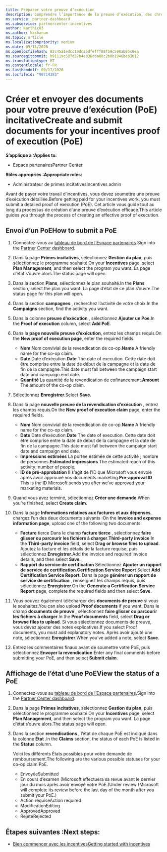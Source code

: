 ```yaml
---
title: Préparer votre preuve d’exécution
description: Comprendre l’importance de la preuve d’exécution, des chronologies, de l’affichage de l’État et des instructions d’envoi.
ms.service: partner-dashboard
ms.subservice: partnercenter-incentives
author: Karthic83
ms.author: kashanum
ms.topic: article
ms.localizationpriority: medium
ms.date: 09/11/2020
ms.openlocfilehash: 82c45a1edcc19dc26dfefff88f59c598ab9bc6ea
ms.sourcegitcommit: b91119c587d37b4ed36dda00c2b0b1946beb3012
ms.translationtype: MT
ms.contentlocale: fr-FR
ms.lasthandoff: 09/17/2020
ms.locfileid: "90714383"
---
```

# <a name="create-and-submit-documents-for-your-incentives-proof-of-execution-poe"></a><span data-ttu-id="e7123-103">Créer et envoyer des documents pour votre preuve d’exécution (PoE) incitative</span><span class="sxs-lookup"><span data-stu-id="e7123-103">Create and submit documents for your incentives proof of execution (PoE)</span></span>

<span data-ttu-id="e7123-104">**S’applique à :**</span><span class="sxs-lookup"><span data-stu-id="e7123-104">**Applies to:**</span></span>

- <span data-ttu-id="e7123-105">Espace partenaires</span><span class="sxs-lookup"><span data-stu-id="e7123-105">Partner Center</span></span>

<span data-ttu-id="e7123-106">**Rôles appropriés :**</span><span class="sxs-lookup"><span data-stu-id="e7123-106">**Appropriate roles:**</span></span>

- <span data-ttu-id="e7123-107">Administrateur de primes incitatives</span><span class="sxs-lookup"><span data-stu-id="e7123-107">Incentives admin</span></span>

<span data-ttu-id="e7123-108">Avant de payer votre travail d’incentives, vous devez soumettre une preuve d’exécution détaillée.</span><span class="sxs-lookup"><span data-stu-id="e7123-108">Before getting paid for your incentives work, you must submit a detailed proof of execution (PoE).</span></span> <span data-ttu-id="e7123-109">Cet article vous guide tout au long du processus de création d’une preuve d’exécution efficace.</span><span class="sxs-lookup"><span data-stu-id="e7123-109">This article guides you through the process of creating an effective proof of execution.</span></span>

## <a name="how-to-submit-a-poe"></a><span data-ttu-id="e7123-110">Envoi d’un PoE</span><span class="sxs-lookup"><span data-stu-id="e7123-110">How to submit a PoE</span></span>

1. <span data-ttu-id="e7123-111">Connectez-vous au [tableau de bord de l’Espace partenaires](https://partner.microsoft.com/dashboard/).</span><span class="sxs-lookup"><span data-stu-id="e7123-111">Sign into the [Partner Center dashboard](https://partner.microsoft.com/dashboard/).</span></span>

2. <span data-ttu-id="e7123-112">Dans la page **Primes incitatives**, sélectionnez **Gestion du plan**, puis sélectionnez le programme souhaité.</span><span class="sxs-lookup"><span data-stu-id="e7123-112">On your **Incentives** page, select **Plan Management**, and then select the program you want.</span></span> <span data-ttu-id="e7123-113">La page d’état s’ouvre alors.</span><span class="sxs-lookup"><span data-stu-id="e7123-113">The status page will open.</span></span>

3. <span data-ttu-id="e7123-114">Dans la section **Plans**, sélectionnez le plan souhaité.</span><span class="sxs-lookup"><span data-stu-id="e7123-114">In the **Plans** section, select the plan you want.</span></span> <span data-ttu-id="e7123-115">La page d’état de ce plan s’ouvre.</span><span class="sxs-lookup"><span data-stu-id="e7123-115">The status page for this plan will open.</span></span>

4. <span data-ttu-id="e7123-116">Dans la section **campagnes** , recherchez l’activité de votre choix.</span><span class="sxs-lookup"><span data-stu-id="e7123-116">In the **Campaigns** section, find the activity you want.</span></span>

5. <span data-ttu-id="e7123-117">Dans la colonne **preuve d’exécution** , sélectionnez **Ajouter un Poe**.</span><span class="sxs-lookup"><span data-stu-id="e7123-117">In the **Proof of execution** column, select **Add PoE**.</span></span>

6. <span data-ttu-id="e7123-118">Dans la **page nouvelle preuve d’exécution**, entrez les champs requis.</span><span class="sxs-lookup"><span data-stu-id="e7123-118">On the **New proof of execution page**, enter the required fields.</span></span>

   - <span data-ttu-id="e7123-119">**Nom**  Nom convivial de la revendication de co-op.</span><span class="sxs-lookup"><span data-stu-id="e7123-119">**Name**  A friendly name for the co-op claim.</span></span>
   - <span data-ttu-id="e7123-120">**Date**  Date d’exécution.</span><span class="sxs-lookup"><span data-stu-id="e7123-120">**Date**  The date of execution.</span></span> <span data-ttu-id="e7123-121">Cette date doit être comprise entre la date de début de la campagne et la date de fin de la campagne.</span><span class="sxs-lookup"><span data-stu-id="e7123-121">This date must fall between the campaign start date and campaign end date.</span></span>
   - <span data-ttu-id="e7123-122">**Quantité**  La quantité de la revendication de cofinancement.</span><span class="sxs-lookup"><span data-stu-id="e7123-122">**Amount**  The amount of the co-op claim.</span></span>

7. <span data-ttu-id="e7123-123">Sélectionnez **Enregistrer**.</span><span class="sxs-lookup"><span data-stu-id="e7123-123">Select **Save**.</span></span>

8. <span data-ttu-id="e7123-124">Dans la page **nouvelle preuve de la revendication d’exécution** , entrez les champs requis.</span><span class="sxs-lookup"><span data-stu-id="e7123-124">On the **New proof of execution claim** page, enter the required fields.</span></span>

   - <span data-ttu-id="e7123-125">**Nom**  Nom convivial de la revendication de co-op.</span><span class="sxs-lookup"><span data-stu-id="e7123-125">**Name**  A friendly name for the co-op claim.</span></span>
   - <span data-ttu-id="e7123-126">**Date**  Date d’exécution.</span><span class="sxs-lookup"><span data-stu-id="e7123-126">**Date**  The date of execution.</span></span> <span data-ttu-id="e7123-127">Cette date doit être comprise entre la date de début de la campagne et la date de fin de la campagne.</span><span class="sxs-lookup"><span data-stu-id="e7123-127">This date must fall between the campaign start date and campaign end date.</span></span>
   - <span data-ttu-id="e7123-128">**Impressions estimées**   La portée estimée de cette activité ; nombre de personnes.</span><span class="sxs-lookup"><span data-stu-id="e7123-128">**Estimated impressions**   The estimated reach of this activity; number of people.</span></span>
   - <span data-ttu-id="e7123-129">**ID de pré-approbation**   Il s’agit de l’ID que Microsoft vous envoie après avoir approuvé vos documents marketing.</span><span class="sxs-lookup"><span data-stu-id="e7123-129">**Pre-approval ID**   This is the ID Microsoft sends you after we’ve approved your marketing materials.</span></span>

9. <span data-ttu-id="e7123-130">Quand vous avez terminé, sélectionnez **Créer une demande**.</span><span class="sxs-lookup"><span data-stu-id="e7123-130">When you’re finished, select **Create claim**.</span></span>

10. <span data-ttu-id="e7123-131">Dans la page **Informations relatives aux factures et aux dépenses**, chargez l’un des deux documents suivants :</span><span class="sxs-lookup"><span data-stu-id="e7123-131">On the **Invoice and expense information page**, upload one of the following two documents:</span></span>
    - <span data-ttu-id="e7123-132">**Facture**  tierce  Dans le champ **facture tierce** , sélectionnez **faire glisser ou parcourir les fichiers à charger**.</span><span class="sxs-lookup"><span data-stu-id="e7123-132">**Third-party invoice**  In the **Third-party invoice** field, select **Drag or browse files to upload**.</span></span> <span data-ttu-id="e7123-133">Ajoutez la facture et les détails de la facture requise, puis sélectionnez **Enregistrer**.</span><span class="sxs-lookup"><span data-stu-id="e7123-133">Add the invoice and required invoice details, and then select **Save**.</span></span>
    - <span data-ttu-id="e7123-134">**Rapport du service de certification**  Sélectionnez **Ajouter un rapport de service de certification**.</span><span class="sxs-lookup"><span data-stu-id="e7123-134">**Certification Service Report**  Select **Add Certification Service Report**.</span></span> <span data-ttu-id="e7123-135">Dans la page **générer un rapport de service de certification** , renseignez les champs requis, puis sélectionnez **Enregistrer**.</span><span class="sxs-lookup"><span data-stu-id="e7123-135">On the **Generate a Certification Service Report** page, complete the required fields and then select **Save**.</span></span>

11. <span data-ttu-id="e7123-136">Vous pouvez également télécharger des **documents de preuve** si vous le souhaitez.</span><span class="sxs-lookup"><span data-stu-id="e7123-136">You can also upload **Proof documents** if you want.</span></span> <span data-ttu-id="e7123-137">Dans le champ **documents de preuve** , sélectionnez **faire glisser ou parcourir les fichiers à charger**.</span><span class="sxs-lookup"><span data-stu-id="e7123-137">In the **Proof documents** field, select **Drag or browse files to upload**.</span></span> <span data-ttu-id="e7123-138">Si vous sélectionnez documents de preuve, vous devez ajouter des notes explicatives.</span><span class="sxs-lookup"><span data-stu-id="e7123-138">If you select Proof documents, you must add explanatory notes.</span></span> <span data-ttu-id="e7123-139">Après avoir ajouté une note, sélectionnez **Enregistrer**.</span><span class="sxs-lookup"><span data-stu-id="e7123-139">When you’ve added a note, select **Save**.</span></span>

12. <span data-ttu-id="e7123-140">Entrez les commentaires finaux avant de soumettre votre PoE, puis sélectionnez **Envoyer la revendication**.</span><span class="sxs-lookup"><span data-stu-id="e7123-140">Enter any final comments before submitting your PoE, and then select **Submit claim**.</span></span>

## <a name="view-the-status-of-a-poe"></a><span data-ttu-id="e7123-141">Affichage de l’état d’une PoE</span><span class="sxs-lookup"><span data-stu-id="e7123-141">View the status of a PoE</span></span>

1. <span data-ttu-id="e7123-142">Connectez-vous au [tableau de bord de l’Espace partenaires](https://partner.microsoft.com/dashboard/).</span><span class="sxs-lookup"><span data-stu-id="e7123-142">Sign into the [Partner Center dashboard](https://partner.microsoft.com/dashboard/).</span></span>

2. <span data-ttu-id="e7123-143">Dans la page **Primes incitatives**, sélectionnez **Gestion du plan**, puis sélectionnez le programme souhaité.</span><span class="sxs-lookup"><span data-stu-id="e7123-143">On your **Incentives** page, select **Plan Management**, and then select the program you want.</span></span> <span data-ttu-id="e7123-144">La page d’état s’ouvre alors.</span><span class="sxs-lookup"><span data-stu-id="e7123-144">The status page will open.</span></span>

3. <span data-ttu-id="e7123-145">Dans la section **revendications** , l’état de chaque PoE est indiqué dans la colonne **État** .</span><span class="sxs-lookup"><span data-stu-id="e7123-145">In the **Claims** section, the status of each PoE is listed in the **Status** column.</span></span>

   <span data-ttu-id="e7123-146">Voici les différents États possibles pour votre demande de remboursement.</span><span class="sxs-lookup"><span data-stu-id="e7123-146">The following are the various possible statuses for your co-op claim PoE.</span></span>

   - <span data-ttu-id="e7123-147">Envoyée</span><span class="sxs-lookup"><span data-stu-id="e7123-147">Submitted</span></span>
   - <span data-ttu-id="e7123-148">En cours d’examen (Microsoft effectuera sa revue avant le dernier jour du mois après avoir envoyé votre PoE.)</span><span class="sxs-lookup"><span data-stu-id="e7123-148">Under review (Microsoft will complete its review before the last day of the month after you submit your PoE.)</span></span>
   - <span data-ttu-id="e7123-149">Action requise</span><span class="sxs-lookup"><span data-stu-id="e7123-149">Action required</span></span>
   - <span data-ttu-id="e7123-150">Modification</span><span class="sxs-lookup"><span data-stu-id="e7123-150">Editing</span></span>
   - <span data-ttu-id="e7123-151">Approved</span><span class="sxs-lookup"><span data-stu-id="e7123-151">Approved</span></span>
   - <span data-ttu-id="e7123-152">Rejeté</span><span class="sxs-lookup"><span data-stu-id="e7123-152">Rejected</span></span>

## <a name="next-steps"></a><span data-ttu-id="e7123-153">Étapes suivantes :</span><span class="sxs-lookup"><span data-stu-id="e7123-153">Next steps:</span></span>

- [<span data-ttu-id="e7123-154">Bien commencer avec les incentives</span><span class="sxs-lookup"><span data-stu-id="e7123-154">Getting started with incentives</span></span>](incentives-get-started-intro.md)